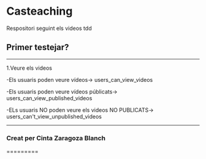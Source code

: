 # Casteaching

Respositori seguint els videos tdd 

## Primer testejar?
------------------
1.Veure els videos  

  -Els usuaris poden veure vídeos-> users_can_view_videos  
  
  -Els usuaris poden veure vídeos públicats-> users_can_view_published_videos  
  
  -ELs usuaris NO poden veure els videos NO PUBLICATS-> users_can't_view_unpublished_videos  
  



-------------------------------------
### Creat per Cinta Zaragoza Blanch
=========

